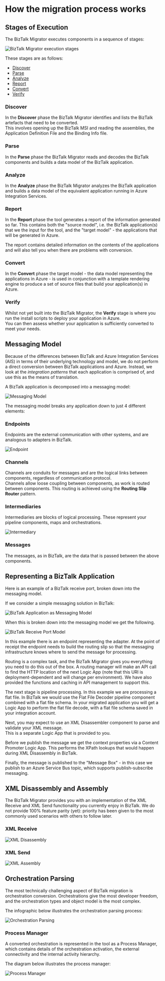# How the migration process works

## Stages of Execution

The BizTalk Migrator executes components in a sequence of stages:

![BizTalk Migrator execution stages](../images/biztalk-migrator-conceptual-design.png)

These stages are as follows:

- [Discover](#discover)
- [Parse](#parse) 
- [Analyze](#analyze)
- [Report](#report)
- [Convert](#convert)
- [Verify](#verify)

### Discover

In the **Discover** phase the BizTalk Migrator identifies and lists the BizTalk artefacts that need to be converted.  
This involves opening up the BizTalk MSI and reading the assemblies, the Application Definition File and the Binding Info file.

### Parse

In the **Parse** phase the BizTalk Migrator reads and decodes the BizTalk components and builds a data model of the BizTalk application.

### Analyze

In the **Analyze** phase the BizTalk Migrator analyzes the BizTalk application and builds a data model of the equivalent application running in Azure Integration Services.

### Report

In the **Report** phase the tool generates a report of the information generated so far.
This contains both the "source model", i.e. the BizTalk application(s) that we the input for the tool,
and the "target model" - the applications that will be generated in Azure.

The report contains detailed information on the contents of the applications and will also tell you
when there are problems with conversion.

### Convert

In the **Convert** phase the target model - the data model representing the applications in Azure - is used in
conjunction with a template rendering engine to produce a set of source files that build your application(s) in Azure.

### Verify

Whilst not yet built into the BizTalk Migrator, the **Verify** stage is where you run the install scripts to deploy your application in Azure.  
You can then assess whether your application is sufficiently converted to meet your needs.

## Messaging Model

Because of the differences between BizTalk and Azure Integration Services (AIS) in terms
of their underlying technology and model, we do not perform a direct conversion between
BizTalk applications and Azure.  Instead, we look at the *integration patterns* that
each application is comprised of, and use this as the means of translation.

A BizTalk application is decomposed into a messaging model:

![Messaging Model](../images/messaging-model.png)

The messaging model breaks any application down to just 4 different elements:

### Endpoints

Endpoints are the external communication with other systems, and are analogous to adapters in BizTalk.

![Endpoint](../images/logic-app-receiving-endpoint.png)

### Channels

Channels are conduits for messages and are the logical links between components, regardless of communication protocol.  
Channels allow loose coupling between components, as work is routed between components.  This routing
is achieved using the **Routing Slip Router** pattern.

### Intermediaries

Intermediaries are blocks of logical processing.  These represent your pipeline components, maps and orchestrations.

![Intermediary](../images/logic-app-intermediary.png)

### Messages

The messages, as in BizTalk, are the data that is passed between the above components.

## Representing a BizTalk Application

Here is an example of a BizTalk receive port, broken down into the messaging model.

If we consider a simple messaging solution in BizTalk:

![BizTalk Application as Messaging Model](../images/what-a-biztalk-app-looks-like-in-ais.png)

When this is broken down into the messaging model we get the following.

![BizTalk Receive Port Model](../images/receive-port-pattern.png)

In this example there is an endpoint representing the adapter.  At the point of receipt
the endpoint needs to build the routing slip so that the messaging infrastructure knows 
where to send the message for processing.

Routing is a complex task, and the BizTalk Migrator gives you everything you need to do this
out of the box.  A routing manager will make an API call to find the HTTP location of the next Logic App
(note that this URI is deployment-dependent and will change per environment).  We have also 
provided the functions and caching in API management to support this.

The next stage is pipeline processing.  In this example we are processing a flat file.  In BizTalk
we would use the Flat File Decoder pipeline component combined with a flat file schema.  In your migrated
application you will get a Logic App to perform the flat file decode, with a flat file schema saved in 
your integration account.

Next, you may expect to use an XML Disassembler component to parse and validate your XML message.  
This is a separate Logic App that is provided to you.

Before we publish the message we get the context properties via a Content Promoter Logic App.  This performs 
the XPath lookups that would happen during XML Disassembly in BizTalk. 

Finally, the message is published to the "Message Box" - in this case we publish to an
Azure Service Bus topic, which supports publish-subscribe messaging.

## XML Disassembly and Assembly

The BizTalk Migrator provides you with an implementation of the XML Receive and XML Send functionality
you currently enjoy in BizTalk.  We do not provide 100% feature parity (yet): priority has been
given to the most commonly used scenarios with others to follow later.

### XML Receive

![XML Disassembly](../images/xml-receive-processing.png)

### XML Send

![XML Assembly](../images/xml-send-processing.png)

## Orchestration Parsing

The most technically challenging aspect of BizTalk migration is orchestration conversion.  Orchestrations
give the most developer freedom, and the orchestration types and object model is the most complex.

The infographic below illustrates the orchestration parsing process:

![Orchestration Parsing](../images/orchestration-parsing.png)

### Process Manager

A converted orchestration is represented in the tool as a Process Manager, which contains details of the 
orchestration activation, the external connectivity and the internal activity hierarchy.

The diagram below illustrates the process manager:

![Process Manager](../images/orchestration-process-manager.png)



